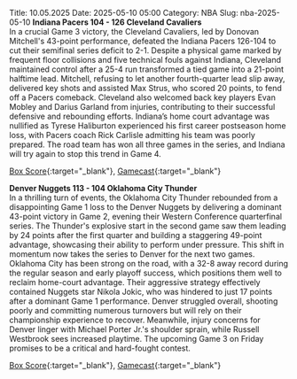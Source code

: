 Title: 10.05.2025
Date: 2025-05-10 05:00
Category: NBA 
Slug: nba-2025-05-10 
**Indiana Pacers 104 - 126 Cleveland Cavaliers**  
In a crucial Game 3 victory, the Cleveland Cavaliers, led by Donovan Mitchell's 43-point performance, defeated the Indiana Pacers 126-104 to cut their semifinal series deficit to 2-1. Despite a physical game marked by frequent floor collisions and five technical fouls against Indiana, Cleveland maintained control after a 25-4 run transformed a tied game into a 21-point halftime lead. Mitchell, refusing to let another fourth-quarter lead slip away, delivered key shots and assisted Max Strus, who scored 20 points, to fend off a Pacers comeback. Cleveland also welcomed back key players Evan Mobley and Darius Garland from injuries, contributing to their successful defensive and rebounding efforts. Indiana’s home court advantage was nullified as Tyrese Haliburton experienced his first career postseason home loss, with Pacers coach Rick Carlisle admitting his team was poorly prepared. The road team has won all three games in the series, and Indiana will try again to stop this trend in Game 4. 

[Box Score](/game/cle-vs-ind-0042400203/box-score){:target="_blank"}, [Gamecast](/game/cle-vs-ind-0042400203){:target="_blank"}<br>

**Denver Nuggets 113 - 104 Oklahoma City Thunder**  
In a thrilling turn of events, the Oklahoma City Thunder rebounded from a disappointing Game 1 loss to the Denver Nuggets by delivering a dominant 43-point victory in Game 2, evening their Western Conference quarterfinal series. The Thunder's explosive start in the second game saw them leading by 24 points after the first quarter and building a staggering 49-point advantage, showcasing their ability to perform under pressure. This shift in momentum now takes the series to Denver for the next two games. Oklahoma City has been strong on the road, with a 32-8 away record during the regular season and early playoff success, which positions them well to reclaim home-court advantage. Their aggressive strategy effectively contained Nuggets star Nikola Jokic, who was hindered to just 17 points after a dominant Game 1 performance. Denver struggled overall, shooting poorly and committing numerous turnovers but will rely on their championship experience to recover. Meanwhile, injury concerns for Denver linger with Michael Porter Jr.'s shoulder sprain, while Russell Westbrook sees increased playtime. The upcoming Game 3 on Friday promises to be a critical and hard-fought contest. 

[Box Score](/game/okc-vs-den-0042400223/box-score){:target="_blank"}, [Gamecast](/game/okc-vs-den-0042400223){:target="_blank"}<br>

